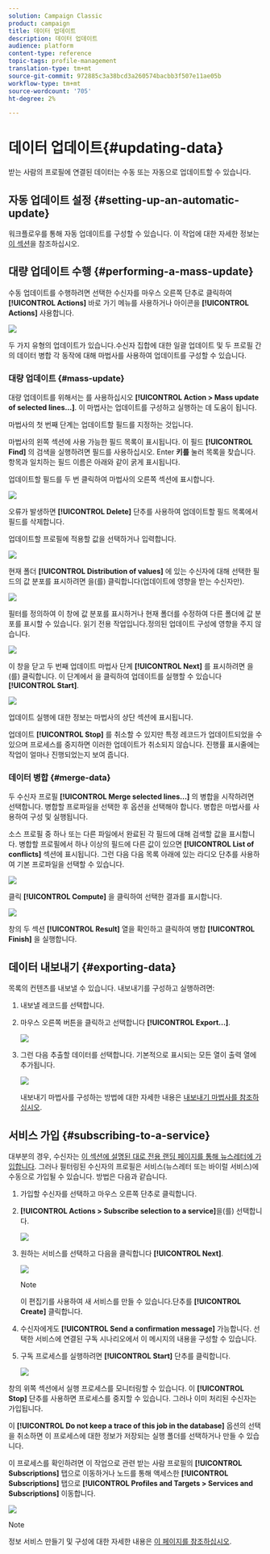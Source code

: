 ```yaml
---
solution: Campaign Classic
product: campaign
title: 데이터 업데이트
description: 데이터 업데이트
audience: platform
content-type: reference
topic-tags: profile-management
translation-type: tm+mt
source-git-commit: 972885c3a38bcd3a260574bacbb3f507e11ae05b
workflow-type: tm+mt
source-wordcount: '705'
ht-degree: 2%

---
```



# 데이터 업데이트{#updating-data}

받는 사람의 프로필에 연결된 데이터는 수동 또는 자동으로 업데이트할 수 있습니다.

## 자동 업데이트 설정 {#setting-up-an-automatic-update}

워크플로우를 통해 자동 업데이트를 구성할 수 있습니다. 이 작업에 대한 자세한 정보는 [이 섹션](../../workflow/using/update-data.md)을 참조하십시오.

## 대량 업데이트 수행 {#performing-a-mass-update}

수동 업데이트를 수행하려면 선택한 수신자를 마우스 오른쪽 단추로 클릭하여 **[!UICONTROL Actions]** 바로 가기 메뉴를 사용하거나 아이콘을 **[!UICONTROL Actions]** 사용합니다.

![](assets/s_ncs_user_action_icon.png)

두 가지 유형의 업데이트가 있습니다.수신자 집합에 대한 일괄 업데이트 및 두 프로필 간의 데이터 병합 각 동작에 대해 마법사를 사용하여 업데이트를 구성할 수 있습니다.

### 대량 업데이트 {#mass-update}

대량 업데이트를 위해서는 를 사용하십시오 **[!UICONTROL Action > Mass update of selected lines...]**. 이 마법사는 업데이트를 구성하고 실행하는 데 도움이 됩니다.

마법사의 첫 번째 단계는 업데이트할 필드를 지정하는 것입니다.

마법사의 왼쪽 섹션에 사용 가능한 필드 목록이 표시됩니다. 이 필드 **[!UICONTROL Find]** 의 검색을 실행하려면 필드를 사용하십시오. Enter **키를** 눌러 목록을 찾습니다. 항목과 일치하는 필드 이름은 아래와 같이 굵게 표시됩니다.

업데이트할 필드를 두 번 클릭하여 마법사의 오른쪽 섹션에 표시합니다.

![](assets/s_ncs_user_update_wizard01_1.png)

오류가 발생하면 **[!UICONTROL Delete]** 단추를 사용하여 업데이트할 필드 목록에서 필드를 삭제합니다.

업데이트할 프로필에 적용할 값을 선택하거나 입력합니다.

![](assets/s_ncs_user_update_wizard01_12.png)

현재 폴더 **[!UICONTROL Distribution of values]** 에 있는 수신자에 대해 선택한 필드의 값 분포를 표시하려면 을(를) 클릭합니다(업데이트에 영향을 받는 수신자만).

![](assets/s_ncs_user_update_wizard01_2.png)

필터를 정의하여 이 창에 값 분포를 표시하거나 현재 폴더를 수정하여 다른 폴더에 값 분포를 표시할 수 있습니다. 읽기 전용 작업입니다.정의된 업데이트 구성에 영향을 주지 않습니다.

![](assets/s_ncs_user_update_wizard01_3.png)

이 창을 닫고 두 번째 업데이트 마법사 단계 **[!UICONTROL Next]** 를 표시하려면 을(를) 클릭합니다. 이 단계에서 을 클릭하여 업데이트를 실행할 수 있습니다 **[!UICONTROL Start]**.

![](assets/s_ncs_user_update_wizard01_4.png)

업데이트 실행에 대한 정보는 마법사의 상단 섹션에 표시됩니다.

업데이트 **[!UICONTROL Stop]** 를 취소할 수 있지만 특정 레코드가 업데이트되었을 수 있으며 프로세스를 중지하면 이러한 업데이트가 취소되지 않습니다. 진행률 표시줄에는 작업이 얼마나 진행되었는지 보여 줍니다.

### 데이터 병합 {#merge-data}

두 수신자 프로필 **[!UICONTROL Merge selected lines...]** 의 병합을 시작하려면 선택합니다. 병합할 프로파일을 선택한 후 옵션을 선택해야 합니다. 병합은 마법사를 사용하여 구성 및 실행됩니다.

소스 프로필 중 하나 또는 다른 파일에서 완료된 각 필드에 대해 검색할 값을 표시합니다. 병합할 프로필에서 하나 이상의 필드에 다른 값이 있으면 **[!UICONTROL List of conflicts]** 섹션에 표시됩니다. 그런 다음 다음 목록 아래에 있는 라디오 단추를 사용하여 기본 프로파일을 선택할 수 있습니다.

![](assets/s_ncs_user_merge_wizard01_1.png)

클릭 **[!UICONTROL Compute]** 을 클릭하여 선택한 결과를 표시합니다.

![](assets/s_ncs_user_merge_wizard01_2.png)

창의 두 섹션 **[!UICONTROL Result]** 열을 확인하고 클릭하여 병합 **[!UICONTROL Finish]** 을 실행합니다.

## 데이터 내보내기 {#exporting-data}

목록의 컨텐츠를 내보낼 수 있습니다. 내보내기를 구성하고 실행하려면:

1. 내보낼 레코드를 선택합니다.
1. 마우스 오른쪽 버튼을 클릭하고 선택합니다 **[!UICONTROL Export...]**.

   ![](assets/s_ncs_user_export_list.png)

1. 그런 다음 추출할 데이터를 선택합니다. 기본적으로 표시되는 모든 열이 출력 열에 추가됩니다.

   ![](assets/s_ncs_user_export_list_start.png)

   내보내기 마법사를 구성하는 방법에 대한 자세한 내용은 [내보내기 마법사를 참조하십시오](../../platform/using/exporting-data.md#export-wizard).

## 서비스 가입 {#subscribing-to-a-service}

대부분의 경우, 수신자는 [이 섹션에 설명된 대로 전용 랜딩 페이지를 통해 뉴스레터에 가입합니다](../../delivery/using/managing-subscriptions.md). 그러나 필터링된 수신자의 프로필은 서비스(뉴스레터 또는 바이럴 서비스)에 수동으로 가입될 수 있습니다. 방법은 다음과 같습니다.

1. 가입할 수신자를 선택하고 마우스 오른쪽 단추로 클릭합니다.
1. **[!UICONTROL Actions > Subscribe selection to a service]**&#x200B;을(를) 선택합니다.

   ![](assets/s_ncs_user_selection_subscribe_service.png)

1. 원하는 서비스를 선택하고 다음을 클릭합니다 **[!UICONTROL Next]**.

   ![](assets/s_ncs_user_selection_subscribe_service_2.png)

   >[!NOTE]
   >
   >이 편집기를 사용하여 새 서비스를 만들 수 있습니다.단추를 **[!UICONTROL Create]** 클릭합니다.

1. 수신자에게도 **[!UICONTROL Send a confirmation message]** 가능합니다. 선택한 서비스에 연결된 구독 시나리오에서 이 메시지의 내용을 구성할 수 있습니다.
1. 구독 프로세스를 실행하려면 **[!UICONTROL Start]** 단추를 클릭합니다.

   ![](assets/s_ncs_user_selection_subscribe_service_3.png)

창의 위쪽 섹션에서 실행 프로세스를 모니터링할 수 있습니다. 이 **[!UICONTROL Stop]** 단추를 사용하면 프로세스를 중지할 수 있습니다. 그러나 이미 처리된 수신자는 가입됩니다.

이 **[!UICONTROL Do not keep a trace of this job in the database]** 옵션의 선택을 취소하면 이 프로세스에 대한 정보가 저장되는 실행 폴더를 선택하거나 만들 수 있습니다.

이 프로세스를 확인하려면 이 작업으로 관련 받는 사람 프로필의 **[!UICONTROL Subscriptions]** 탭으로 이동하거나 노드를 통해 액세스한 **[!UICONTROL Subscriptions]** 탭으로 **[!UICONTROL Profiles and Targets > Services and Subscriptions]** 이동합니다.

![](assets/s_ncs_user_selection_subscribe_service_4.png)

>[!NOTE]
>
>정보 서비스 만들기 및 구성에 대한 자세한 내용은 [이 페이지를 참조하십시오](../../delivery/using/managing-subscriptions.md).


